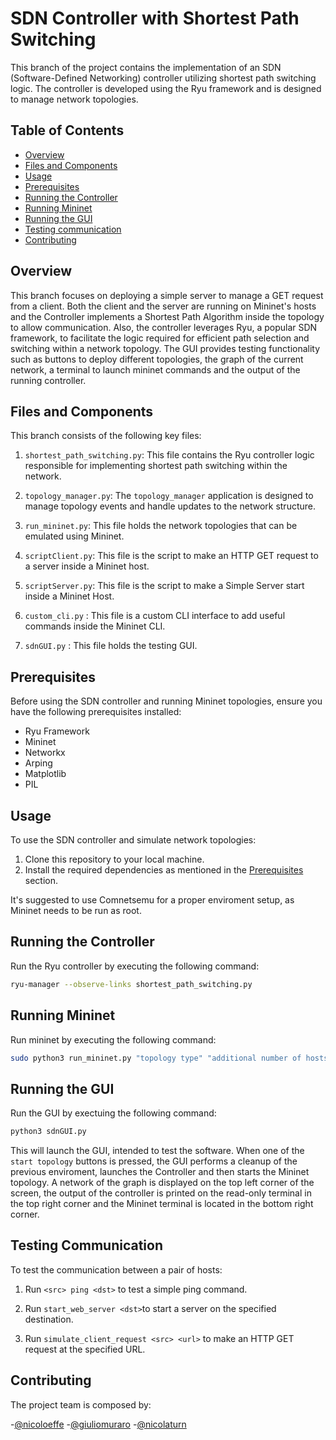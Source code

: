 # SDN Controller with Shortest Path Switching

This branch of the project contains the implementation of an SDN (Software-Defined Networking) controller utilizing shortest path switching logic. The controller is developed using the Ryu framework and is designed to manage network topologies.

## Table of Contents

- [Overview](#overview)
- [Files and Components](#files-and-components)
- [Usage](#usage)
- [Prerequisites](#prerequisites)
- [Running the Controller](#running-the-controller)
- [Running Mininet](#running-mininet)
- [Running the GUI](#running-the-GUI)
- [Testing communication](#testing-communication)
- [Contributing](#contributing)

## Overview

This branch focuses on deploying a simple server to manage a GET request from a client. Both the client and the server are running on Mininet's hosts and the Controller implements a Shortest Path Algorithm inside the topology to allow communication. Also, the controller leverages Ryu, a popular SDN framework, to facilitate the logic required for efficient path selection and switching within a network topology. The GUI provides testing functionality such as buttons to deploy different topologies, the graph of the current network, a terminal to launch mininet commands and the output of the running controller.

## Files and Components

This branch consists of the following key files:

1. `shortest_path_switching.py`: This file contains the Ryu controller logic responsible for implementing shortest path switching within the network.

2. `topology_manager.py`: The `topology_manager` application is designed to manage topology events and handle updates to the network structure.

3. `run_mininet.py`: This file holds the network topologies that can be emulated using Mininet.

4. `scriptClient.py`: This file is the script to make an HTTP GET request to a server inside a Mininet host.

5. `scriptServer.py`: This file is the script to make a Simple Server start inside a Mininet Host.

6. `custom_cli.py` : This file is a custom CLI interface to add useful commands inside the Mininet CLI.

7. `sdnGUI.py` : This file holds the testing GUI.

## Prerequisites

Before using the SDN controller and running Mininet topologies, ensure you have the following prerequisites installed:

- Ryu Framework
- Mininet
- Networkx
- Arping
- Matplotlib
- PIL

## Usage

To use the SDN controller and simulate network topologies:

1. Clone this repository to your local machine.
2. Install the required dependencies as mentioned in the [Prerequisites](#prerequisites) section.

It's suggested to use Comnetsemu for a proper enviroment setup, as Mininet needs to be run as root.

## Running the Controller

Run the Ryu controller by executing the following command:

```bash
ryu-manager --observe-links shortest_path_switching.py
```

## Running Mininet
Run mininet by executing the following command:

```bash
sudo python3 run_mininet.py "topology type" "additional number of hosts"
```

## Running the GUI

Run the GUI by exectuing the  following command: 

```bash
python3 sdnGUI.py
```
This will launch the GUI, intended to test the software. When one of the `start topology` buttons is pressed, the GUI performs a cleanup of the previous enviroment, launches the Controller and then starts the Mininet topology. A network of the graph is displayed on the top left corner of the screen, the output of the controller is printed on the read-only terminal in the top right corner and the Mininet terminal is located in the bottom right corner.


## Testing Communication

To test the communication between a pair of hosts:


1. Run `<src> ping <dst>` to test a simple ping command.

2. Run `start_web_server <dst>`to start a server on the specified destination.

3. Run `simulate_client_request <src> <url>` to make an HTTP GET request at the specified URL.


## Contributing

The project team is composed by:

-[@nicoloeffe](https://github.com/nicoloeffe)
-[@giuliomuraro](https://github.com/GiulioMuraro)
-[@nicolaturn](https://github.com/nicolaturn)


